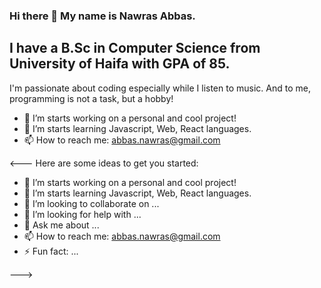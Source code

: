 ### Hi there 👋 My name is Nawras Abbas.
## I have a B.Sc in Computer Science from University of Haifa with GPA of 85.

I'm passionate about coding especially while I listen to music.
And to me, programming is not a task, but a hobby! 

- 🔭 I’m starts working on a personal and cool project!
- 🌱 I’m starts learning Javascript, Web, React languages.
- 📫 How to reach me: abbas.nawras@gmail.com

<---
Here are some ideas to get you started:
- 🔭 I’m starts working on a personal and cool project!
- 🌱 I’m starts learning Javascript, Web, React languages.
- 👯 I’m looking to collaborate on ...
- 🤔 I’m looking for help with ...
- 💬 Ask me about ...
- 📫 How to reach me: abbas.nawras@gmail.com
- ⚡ Fun fact: ...

--->
